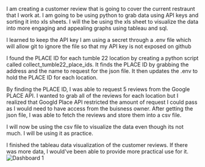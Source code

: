 I am creating a customer review that is going to cover the current restraunt that I work at. I am going to be using python to grab data using API keys and sorting it into xls sheets. I will the be using the xls sheet to visualize the data into more engaging and appealing graphs using tableau and sql.

I learned to keep the API key I am using a secret through a .env file which will allow git to ignore the file so that my API key is not exposed on github

I found the PLACE ID for each tumble 22 location by creating a python script called collect_tumble22_place_ids. It finds the PLACE ID by grabbing the address and the name to request for the json file. It then updates the .env to hold the PLACE ID for each location. 

By finding the PLACE ID, I was able to request 5 reviews from the Google PLACE API. I wanted to grab all of the reviews for each location but I realized that Googld Place API restricted the amount of request I could pass as I would need to have access from the buisness owner. After getting the json file, I was able to fetch the reviews and store them into a csv file.

I will now be using the csv file to visualize the data even though its not much. I will be using it as practice.

I finished the tableau data visualization of the customer reviews. If there was more data, I would've been able to provide more practical use for it.
![Dashboard 1](https://github.com/user-attachments/assets/676a1ff0-b723-499c-989a-85dd214c53b6)
